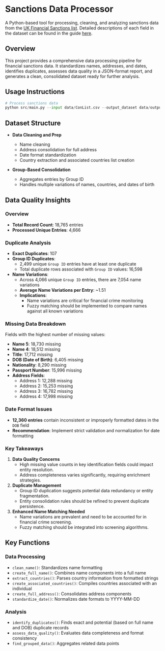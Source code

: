 # Sanctions Data Processor

A Python-based tool for processing, cleaning, and analyzing sanctions data from the [UK Financial Sanctions list](https://www.gov.uk/government/publications/financial-sanctions-consolidated-list-of-targets/consolidated-list-of-targets). Detailed descriptions of each field in the dataset can be found in the guide [here](https://assets.publishing.service.gov.uk/government/uploads/system/uploads/attachment_data/file/1057741/280222_Consolidated_List_Format_Guide.pdf).

## Overview

This project provides a comprehensive data processing pipeline for financial sanctions data. It standardizes names, addresses, and dates, identifies duplicates, assesses data quality in a JSON-format report, and generates a clean, consolidated dataset ready for further analysis.

## Usage Instructions

```python
# Process sanctions data
python src/main.py --input data/ConList.csv --output_dataset data/outputs/sanctions_dataset.csv --output_summary data/outputs/data_quality_assessment.json
```

## Dataset Structure

- **Data Cleaning and Prep**
  - Name cleaning
  - Address consolidation for full address
  - Date format standardization
  - Country extraction and associated countries list creation

- **Group-Based Consolidation**
  - Aggregates entries by Group ID
  - Handles multiple variations of names, countries, and dates of birth

## Data Quality Insights

### Overview  
- **Total Record Count**: 18,765 entries  
- **Processed Unique Entries**: 4,666  

### Duplicate Analysis  
- **Exact Duplicates**: 107  
- **Group ID Duplicates**:  
  - 2,499 unique `Group ID` entries have at least one duplicate  
  - Total duplicate rows associated with `Group ID` values: 16,598  
- **Name Variations**:  
  - Across 4,066 unique `Group ID` entries, there are 7,054 name variations  
  - **Average Name Variations per Entry**: ~1.51  
  - **Implications**:  
    - Name variations are critical for financial crime monitoring  
    - Fuzzy matching should be implemented to compare names against all known variations  

### Missing Data Breakdown  
Fields with the highest number of missing values:  
- **Name 5**: 18,730 missing  
- **Name 4**: 18,512 missing  
- **Title**: 17,712 missing  
- **DOB (Date of Birth)**: 6,405 missing  
- **Nationality**: 8,290 missing  
- **Passport Number**: 15,996 missing  
- **Address Fields**:  
  - Address 1: 12,288 missing  
  - Address 2: 15,253 missing  
  - Address 3: 16,782 missing  
  - Address 4: 17,998 missing  

### Date Format Issues  
- **12,360 entries** contain inconsistent or improperly formatted dates in the `DOB` field  
- **Recommendation**: Implement strict validation and normalization for date formatting  

### Key Takeaways  
1. **Data Quality Concerns**  
   - High missing value counts in key identification fields could impact entity resolution.  
   - Address completeness varies significantly, requiring enrichment strategies.  
2. **Duplicate Management**  
   - Group ID duplication suggests potential data redundancy or entity fragmentation.  
   - Entity consolidation rules should be refined to prevent duplicate persistence.  
3. **Enhanced Name Matching Needed**  
   - Name variations are prevalent and need to be accounted for in financial crime screening.  
   - Fuzzy matching should be integrated into screening algorithms.  

## Key Functions

### Data Processing
- `clean_name()`: Standardizes name formatting
- `create_full_name()`: Combines name components into a full name
- `extract_countries()`: Parses country information from formatted strings
- `create_associated_countries()`: Compiles countries associated with an individual
- `create_full_address()`: Consolidates address components
- `standardize_date()`: Normalizes date formats to YYYY-MM-DD

### Analysis
- `identify_duplicates()`: Finds exact and potential (based on full name and DOB) duplicate records
- `assess_data_quality()`: Evaluates data completeness and format consistency
- `find_grouped_data()`: Aggregates related data points

